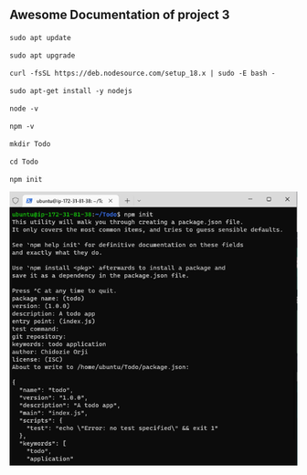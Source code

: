 ## Awesome Documentation of project 3

`sudo apt update`

`sudo apt upgrade`

<!--- get the location of Node.js software from Ubuntu repositories. -->

`curl -fsSL https://deb.nodesource.com/setup_18.x | sudo -E bash -`

`sudo apt-get install -y nodejs`

`node -v`

`npm -v`

`mkdir Todo`

`cd Todo`

`npm init`

![package_json](./images/package_json.png)